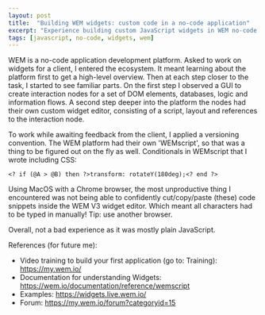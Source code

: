 ```yaml
---
layout: post
title:  "Building WEM widgets: custom code in a no-code application"
excerpt: "Experience building custom JavaScript widgets in WEM no-code platform including WEMscript conditionals, CSS integration, and editor challenges."
tags: [javascript, no-code, widgets, wem]
---
```


WEM is a no-code application development platform. Asked to work on widgets for a client, I entered the ecosystem. It meant learning about the platform first to get a high-level overview. Then at each step closer to the task, I started to see familiar parts. On the first step I observed a GUI to create interaction nodes for a set of DOM elements, databases, logic and information flows. A second step deeper into the platform the nodes had their own custom widget editor, consisting of a script, layout and references to the interaction node.

To work while awaiting feedback from the client, I applied a versioning convention. The WEM platform had their own 'WEMscript', so that was a thing to be figured out on the fly as well. Conditionals in WEMscript that I wrote including CSS:

`<? if (@A > @B) then ?>transform: rotateY(180deg);<? end ?>`

Using MacOS with a Chrome browser, the most unproductive thing I encountered was not being able to confidently cut/copy/paste (these) code snippets inside the WEM V3 widget editor. Which meant all characters had to be typed in manually! Tip: use another browser. 

Overall, not a bad experience as it was mostly plain JavaScript.

References (for future me):
- Video training to build your first application (go to: Training): <https://my.wem.io/>
- Documentation for understanding Widgets: <https://wem.io/documentation/reference/wemscript>
- Examples: <https://widgets.live.wem.io/>
- Forum: <https://my.wem.io/forum?categoryid=15>
